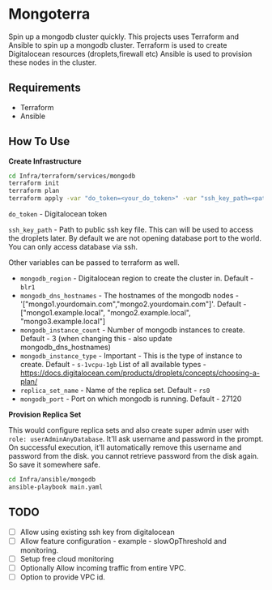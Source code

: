 # Mongoterra
Spin up a mongodb cluster quickly.
This projects uses Terraform and Ansible to spin up a mongodb cluster. Terraform is used to create Digitalocean resources (droplets,firewall etc) Ansible is used to provision these nodes in the cluster.

## Requirements
* Terraform
* Ansible

## How To Use
**Create Infrastructure**

```bash
cd Infra/terraform/services/mongodb 
terraform init
terraform plan
terraform apply -var "do_token=<your_do_token>" -var "ssh_key_path=<path_to_ssh_key>.pub"

```

`do_token` - Digitalocean token

`ssh_key_path` - Path to public ssh key file. This can will be used to access the droplets later. By default we are not opening database port to the world. You can only access database via ssh.


Other variables can be passed to terraform as well.
- `mongodb_region` - Digitalocean region to create the cluster in. Default - `blr1`
- `mongodb_dns_hostnames` - The hostnames of the mongodb nodes - '["mongo1.yourdomain.com","mongo2.yourdomain.com"]'. Default - ["mongo1.example.local", "mongo2.example.local", "mongo3.example.local"]
- `mongodb_instance_count` - Number of mongodb instances to create. Default - 3 (when changing this - also update mongodb_dns_hostnames)
- `mongodb_instance_type` - Important - This is the type of instance to create. Default - `s-1vcpu-1gb` List of all available types - https://docs.digitalocean.com/products/droplets/concepts/choosing-a-plan/
- `replica_set_name` - Name of the replica set. Default - `rs0`
- `mongodb_port` - Port on which mongodb is running. Default - 27120


**Provision Replica Set**


This would configure replica sets and also create super admin user with `role: userAdminAnyDatabase`. It'll ask username and password in the prompt. On successful execution, it'll automatically remove this username and password from the disk. you cannot retrieve password from the disk again. So save it somewhere safe.

```bash
cd Infra/ansible/mongodb
ansible-playbook main.yaml
```

## TODO
- [ ] Allow using existing ssh key from digitalocean
- [ ] Allow feature configuration - example - slowOpThreshold and monitoring.
- [ ] Setup free cloud monitoring
- [ ] Optionally Allow incoming traffic from entire VPC.
- [ ] Option to provide VPC id.
